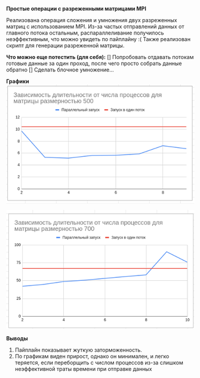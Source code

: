 **Простые операции с разреженными матрицами MPI**

Реализована операция сложения и умножения двух разреженных матриц с использованием MPI.
Из-за частых отправлений данных от главного потока остальным, распараллеливание получилось неэффективным, что можно увидеть по пайплайну :(
Также реализован скрипт для генерации разреженной матрицы.

**Что можно еще потестить (для себя):**
[] Попробовать отдавать потокам готовые данные за один проход, после чего просто собрать данные обратно
[] Сделать блочное умножение...

**Графики**
![Для матрицы размерностью 500](screens/500.png)

![Для матрицы размерностью 700](screens/700.png)

**Выводы**
1. Пайплайн показывает жуткую заторможенность.
2. По графикам виден прирост, однако он минимален, и легко теряется, если переборщить с числом процессов из-за слишком неэффективной траты времени при отправке данных